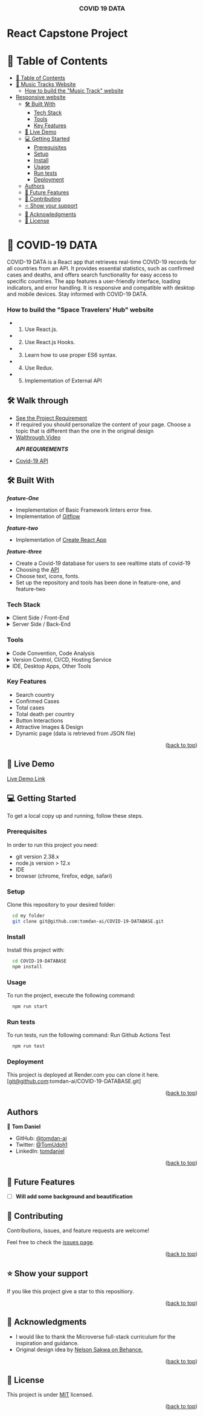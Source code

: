 <a name="readme-top"></a>

<div align="center">
  <h3><b>COVID 19 DATA</b></h3>
</div>

<h1>React Capstone Project</h1>

# 📗 Table of Contents

- [📗 Table of Contents](#-table-of-contents)
- [📖 Music Tracks Website ](#-music-tracks-website-)
  - [How to build the "Music Track" website](#how-to-build-the-music-track-website)
- [Responsive website ](#responsive-website--)
  - [🛠 Built With ](#-built-with-)
    - [Tech Stack ](#tech-stack-)
    - [Tools ](#tools-)
    - [Key Features ](#key-features-)
  - [🚀 Live Demo ](#-live-demo-)
  - [💻 Getting Started ](#-getting-started-)
    - [Prerequisites](#prerequisites)
    - [Setup](#setup)
    - [Install](#install)
    - [Usage](#usage)
    - [Run tests](#run-tests)
    - [Deployment](#deployment)
  - [Authors](#authors)
  - [🔭 Future Features ](#-future-features-)
  - [🤝 Contributing ](#-contributing-)
  - [⭐️ Show your support ](#️-show-your-support-)
  - [🙏 Acknowledgments ](#-acknowledgments-)
  - [📝 License ](#-license-)

# 📖 COVID-19 DATA<a name="about-project"></a>

COVID-19 DATA is a React app that retrieves real-time COVID-19 records for all countries from an API. It provides essential statistics, such as confirmed cases and deaths, and offers search functionality for easy access to specific countries. The app features a user-friendly interface, loading indicators, and error handling. It is responsive and compatible with desktop and mobile devices. Stay informed with COVID-19 DATA.


### How to build the "Space Travelers' Hub" website

- 1. Use React.js.
- 2. Use React.js Hooks.
- 3. Learn how to use proper ES6 syntax.
- 4. Use Redux.
- 5. Implementation of External API

## 🛠 Walk through <a name="walk-through"></a>

<ul>
  <li><a href="https://github.com/microverseinc/curriculum-react-redux/blob/main/capstone/react_capstone.md">See the Project Requirement</a></li>
  <li>If required you should personalize the content of your page. Choose a topic that is different than the one in the original design</li>
  <li><a href="">Walthrough Video</a></li>

**_API REQUIREMENTS_**

  <li><a href="https://coronavirus.m.pipedream.net/">Covid-19 API</a></li>
</ul>

## 🛠 Built With <a name="built-with"></a>

**_feature-One_**

- Imeplementation of Basic Framework linters error free.
- Implementation of <a href="https://github.com/microverseinc/curriculum-transversal-skills/blob/main/git-github/articles/gitflow.md">Gitflow</a>

**_feature-two_**

- Implementation of <a href="https://create-react-app.dev/docs/getting-started">Create React App</a>

**_feature-three_**

- Create a Covid-19 database for users to see realtime stats of covid-19
- Choosing the <a href="https://coronavirus.m.pipedream.net/">API</a>
- Choose text, icons, fonts.
- Set up the repository and tools has been done in feature-one, and feature-two

### Tech Stack <a name="tech-stack"></a>

<details>
  <summary>Client Side / Front-End</summary>
  <ul>
    <li><a href="https://create-react-app.dev/">React.js</a></li>
    <li><a href="https://www.w3.org/Style/CSS/">CSS</a></li>
  </ul>
</details>

<details>
  <summary>Server Side / Back-End</summary>
  <ul>
    <li><a href="https://render.com/">Render</a></li>
  </ul>
</details>

### Tools <a name="tools"></a>

  <details>
    <summary>Code Convention, Code Analysis</summary>
      <ul>
        <li><a href="https://eslint.org/">ESLint</a></li>
        <li><a href="https://webhint.io/">Webhint</a></li>
        <li><a href="https://stylelint.io/">Stylelint</a></li>
        <li><a href="https://chrome.google.com/webstore/detail/lighthouse/blipmdconlkpinefehnmjammfjpmpbjk?hl=en">Lighthouse</a></li>
        <li><a href="https://www.npmjs.com/package/npm-check">node_modules checker</a></li>
      </ul>
  </details>
  <details>
    <summary>Version Control, CI/CD, Hosting Service</summary>
      <ul>
        <li><a href="https://render.com/">Render</a></li>
        <li><a href="https://github.com/features/actions">Github Actions</a></li>
        <li><a href="https://git-scm.com/">Git</a></li>
      </ul>
  </details>
  <details>
    <summary>IDE, Desktop Apps, Other Tools</summary>
      <ul>
        <li><a href="https://code.visualstudio.com/">Visual Studio Code</a></li>
        <li><a href="https://desktop.git-scm.com/">Git Bash</a></li>
      </ul>
  </details>

### Key Features <a name="key-features"></a>

- Search country
- Confirmed Cases
- Total cases
- Total death per country
- Button Interactions
- Attractive Images & Design
- Dynamic page (data is retrieved from JSON file)

<p align="right">(<a href="#readme-top">back to top</a>)</p>

## 🚀 Live Demo <a name="live-demo"></a>

[Live Demo Link](https://covid-metrics.onrender.com)

## 💻 Getting Started <a name="getting-started"></a>

To get a local copy up and running, follow these steps.

### Prerequisites

In order to run this project you need:

- git version 2.38.x
- node.js version > 12.x
- IDE
- browser (chrome, firefox, edge, safari)

### Setup

Clone this repository to your desired folder:

```sh
  cd my folder
  git clone git@github.com:tomdan-ai/COVID-19-DATABASE.git
```

### Install

Install this project with:

```sh
  cd COVID-19-DATABASE
  npm install
```

### Usage

To run the project, execute the following command:

```sh
  npm run start
```

### Run tests

To run tests, run the following command:
Run Github Actions Test

```sh
  npm run test
```

### Deployment

This project is deployed at Render.com you can clone it here. [git@github.com:tomdan-ai/COVID-19-DATABASE.git]

<p align="right">(<a href="#readme-top">back to top</a>)</p>

## Authors

👤 **Tom Daniel**

- GitHub: [@tomdan-ai](https://github.com/tomdan-ai)
- Twitter: [@TomUdoh1](https://twitter.com/TomUdoh1)
- LinkedIn: [tomdaniel](https://www.linkedin.com/in/tomudoh)

<p align="right">(<a href="#readme-top">back to top</a>)</p>

## 🔭 Future Features <a name="future-features"></a>

- [ ] **Will add some background and beautification**

## 🤝 Contributing <a name="contributing"></a>

Contributions, issues, and feature requests are welcome!

Feel free to check the [issues page](https://github.com/tomdan-ai/COVID-19-DATABASE/issues).

<p align="right">(<a href="#readme-top">back to top</a>)</p>

## ⭐️ Show your support <a name="support"></a>

If you like this project give a star to this repositiory.

<p align="right">(<a href="#readme-top">back to top</a>)</p>

## 🙏 Acknowledgments <a name="acknowledgements"></a>

- I would like to thank the Microverse full-stack curriculum for the inspiration and guidance.
- Original design idea by <a href="https://www.behance.net/sakwadesignstudio">Nelson Sakwa on Behance.</a>

<p align="right">(<a href="#readme-top">back to top</a>)</p>

## 📝 License <a name="license"></a>

This project is under [MIT](./LICENSE) licensed.

<p align="right">(<a href="#readme-top">back to top</a>)</p>
